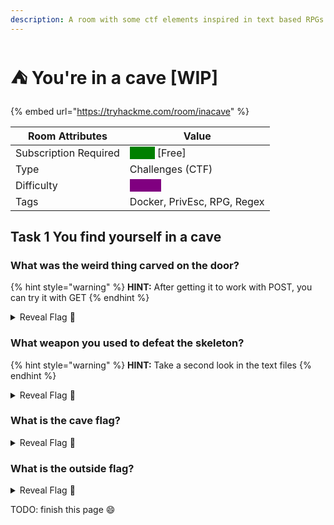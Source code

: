 ```yaml
---
description: A room with some ctf elements inspired in text based RPGs
---
```


# ⛺ You're in a cave \[WIP]

{% embed url="https://tryhackme.com/room/inacave" %}

| Room Attributes       | Value                                                                   |
| --------------------- | ----------------------------------------------------------------------- |
| Subscription Required |  <mark style="color:green;background-color:green;">False</mark> \[Free] |
| Type                  | Challenges (CTF)                                                        |
| Difficulty            |  <mark style="color:purple;background-color:purple;">Insane</mark>      |
| Tags                  | Docker, PrivEsc, RPG, Regex                                             |

## Task 1 You find yourself in a cave

### What was the weird thing carved on the door?

{% hint style="warning" %}
**HINT:** After getting it to work with POST, you can try it with GET
{% endhint %}

<details>

<summary>Reveal Flag <span data-gb-custom-inline data-tag="emoji" data-code="1f6a9">🚩</span></summary>

:triangular\_flag\_on\_post:`n/a`

</details>

### What weapon you used to defeat the skeleton?

{% hint style="warning" %}
**HINT:** Take a second look in the text files
{% endhint %}

<details>

<summary>Reveal Flag <span data-gb-custom-inline data-tag="emoji" data-code="1f6a9">🚩</span></summary>

:triangular\_flag\_on\_post:`n/a`

</details>

### What is the cave flag?

<details>

<summary>Reveal Flag <span data-gb-custom-inline data-tag="emoji" data-code="1f6a9">🚩</span></summary>

:triangular\_flag\_on\_post:`n/a`

</details>

### What is the outside flag?

<details>

<summary>Reveal Flag <span data-gb-custom-inline data-tag="emoji" data-code="1f6a9">🚩</span></summary>

:triangular\_flag\_on\_post:`n/a`

</details>



TODO: finish this page :smile:



